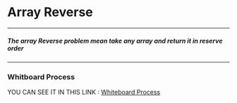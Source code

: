 # Array Reverse
-------------------------------------------------------------------
##### The array Reverse problem mean take any array and return it in reserve order

---------------------------------------------------------------

### Whitboard Process
 YOU CAN SEE IT IN THIS LINK :
 [Whiteboard Process](https://lucid.app/lucidspark/invitations/accept/inv_51a5ec72-6d60-4a99-a8eb-f4198c588fcf?viewport_loc=-402%2C-235%2C3072%2C1444%2C0_0)

